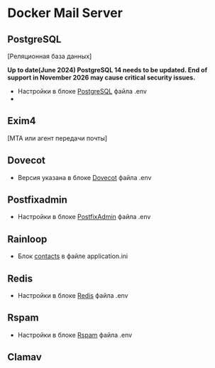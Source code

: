 # Docker Mail Server

## PostgreSQL
[Реляционная база данных]

**Up to date(June 2024) PostgreSQL 14 needs to be updated. End of support in November 2026 may cause critical security issues.**

* Настройки в блоке [PostgreSQL](.env) файла .env
* 

## Exim4
[MTA или агент передачи почты]

## Dovecot

* Версия указана в блоке [Dovecot](.env) файла .env

## Postfixadmin

* Настройки в блоке [PostfixAdmin](.env) файла .env

## Rainloop

* Блок [contacts](volumes/rainloop/data/_data_/_default_/configs/application.ini) в файле application.ini

## Redis

* Настройки в блоке [Redis](.env) файла .env

## Rspam

* Настройки в блоке [Rspam](.env) файла .env

## Clamav